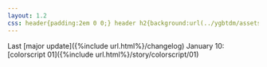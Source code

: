 ```yaml
---
layout: 1.2
css: header{padding:2em 0 0;} header h2{background:url(../ygbtdm/assets/img/index-v1.png); background-position:center; background-repeat:no-repeat; height:300px; margin:7.5rem auto 1rem; color:#000; font-size:24px; font-style:italic; padding:145px 85px 0 95px; pointer-events:none; width:400px; line-height:1.25;} h2 a:hover,h2 a:focus,h2 a:active{text-decoration:0; cursor:default;} h2 ::selection{color:#fff; background:0;} body{text-align:center;} main{font-size:.75em; opacity:.85;} footer{display:none;} .skipto:active,.skipto:focus{left:1em;}
---
```

Last [major update]({%include url.html%}/changelog) January 10: [colorscript 01]({%include url.html%}/story/colorscript/01)
